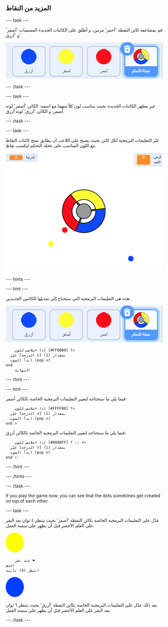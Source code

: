 ## المزيد من النقاط

\--- task \---

قم بمضاعفة كائن النقطة 'أحمر' مرتين، و أطلق على الكائنات الجديدة المسميات 'أصفر' و 'أزرق'.

![لقطة الشاشة](images/dots-more-dots.png)

\--- /task \---

\--- task \---

غير مظهر الكائنات الجديدة بحيث يتناسب لون كلاً منهما مع اسمه: الكائن 'أصفر' لونه أصفر، و الكائن 'أزرق' لونه أزرق.

\--- /task \---

\--- task \---

غيّر التعليمات البرمجية لكل كائن بحيث يصبح على اللاعب أن يطابق نسخ كائنات النقاط مع اللون المناسب على عجلة التحكم ليكسب نقاط.

![لقطة الشاشة](images/dots-all-test.png)

\--- hints \---

\--- hint \---

هذه هي التعليمات البرمجية التي ستحتاج إلى تعديلها للكائنين الجديدين:

![لقطة الشاشة](images/dots-more-dots.png)

```blocks3
    إذا <ملامس للون [#FF0000] ؟> 
  غيِّر [الدرجة v] بمقدار (1)
  ابدأ الصوت (pop v)
end
    النهاية
```

\--- /hint \---

\--- hint \---

فيما يلي ما ستحتاجه لتغيير التعليمات البرمجية الخاصة بالكائن أصفر:

```blocks3
    إذا <ملامس للون [#FFFF00] ؟> 
  غيِّر [الدرجة v] بمقدار (1)
  ابدأ الصوت (pop v)
end >
```

فيما يلي ما ستحتاجه لتغيير التعليمات البرمجية الخاصة بالكائن أزرق:

```blocks3
    إذا <ملامس للون [#0000FF] ؟ :: +> 
  غيِّر [الدرجة v] بمقدار (1)
  ابدأ الصوت (pop v)
end >
```

\--- /hint \---

\--- /hints \---

\--- /task \---

If you play the game now, you can see that the dots sometimes get created on top of each other.

\--- task \---

عدّل على التعليمات البرمجية الخاصة بكائن النقطة 'أصفر' بحيث ينتظر ٤ ثوان بعد النقر على العلم الأخضر قبل أن يظهر على منصة العمل.

![النقطة الصفراء](images/yellow-sprite.png)

```blocks3
    عند نقر ⚑
اختفِ
انتظر (4) ثانية
```

![النقطة الزرقاء](images/blue-sprite.png)

بعد ذلك عدّل على التعليمات البرمجية الخاصة بكائن النقطة 'أزرق' بحيث ينتظر ٦ ثوان بعد النقر على العلم الأخضر قبل أن يظهر على منصة العمل.

\--- /task \---